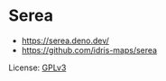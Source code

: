 # Serea

- https://serea.deno.dev/
- https://github.com/idris-maps/serea

License: [GPLv3](https://github.com/idris-maps/serea/blob/master/LICENSE)
